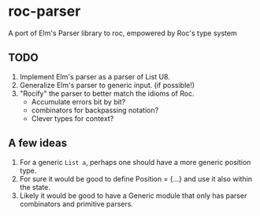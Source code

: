 # roc-parser
A port of Elm's Parser library to roc, empowered by Roc's type system





## TODO

  1. Implement Elm's parser as a parser of List U8.
  2. Generalize Elm's parser to generic input. (if possible!)
  3. "Rocify" the parser to better match the idioms of Roc.
      - Accumulate errors bit by bit?
      - combinators for backpassing notation?
      - Clever types for context?


## A few ideas

  1. For a generic `List a`, perhaps one should have a more generic position type.
  2. For sure it would be good to define Position = {...} and use it also within the state.
  3. Likely it would be good to have a Generic module that only has parser combinators and primitive parsers.
  
